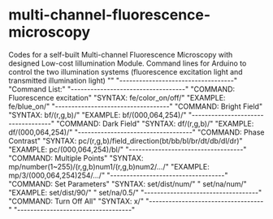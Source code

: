 # multi-channel-fluorescence-microscopy
Codes for a self-built  Multi-channel Fluorescence Microscopy with designed Low-cost Iillumination Module.
Command lines for Arduino to control the two illumination systems (fluorescence excitation light and transmitted illumination light)
"<Arduino is ready>"
"-----------------------------------"
"Command List:"
"-----------------------------------"
"COMMAND: Fluorescence excitation"
"SYNTAX:  fe/color_on/off/"
"EXAMPLE: fe/blue_on/"
"-----------------------------------"
"COMMAND: Bright Field"
"SYNTAX:  bf/(r,g,b)/"
"EXAMPLE: bf/(000,064,254)/"
"-----------------------------------"
"COMMAND: Dark Field"
"SYNTAX:  df/(r,g,b)/"
"EXAMPLE: df/(000,064,254)/"
"-----------------------------------"
"COMMAND: Phase Contrast"
"SYNTAX:  pc/(r,g,b)/field_direction(bt/bb/bl/br/dt/db/dl/dr)"
"EXAMPLE: pc/(000,064,254)/bl/"
"-----------------------------------"
"COMMAND: Multiple Points"
"SYNTAX:  mp/number(1~255)/(r,g,b)num1/(r,g,b)num2/.../"
"EXAMPLE: mp/3/(000,064,254)254/.../"
"-----------------------------------"
"COMMAND: Set Parameters"
"SYNTAX:  set/dist/num/"
"         set/na/num/"
"EXAMPLE: set/dist/90/"
"         set/na/0.5/"
"-----------------------------------"
"COMMAND: Turn Off All"
"SYNTAX:  x/"
"-----------------------------------"
"-----------------------------------"
